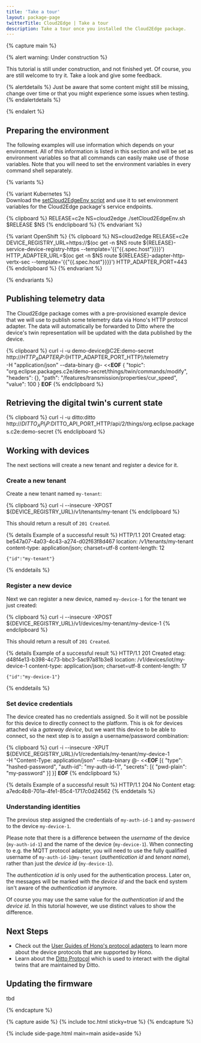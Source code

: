 ```yaml
---
title: 'Take a tour'
layout: package-page
twitterTitle: Cloud2Edge | Take a tour
description: Take a tour once you installed the Cloud2Edge package.
---
```


{% capture main %}

{% alert warning: Under construction %}

This tutorial is still under construction, and not finished yet.
Of course, you are still welcome to try it. Take a look and give some feedback.

{% alertdetails %}
Just be aware that some content might still be missing, change over time
or that you might experience some issues when testing.
{% endalertdetails %}

{% endalert %}

## Preparing the environment

The following examples will use information which depends on your
environment. All of this information is listed in this section and will be
set as environment variables so that all commands can easily make use
of those variables. Note that you will need to set the environment variables
in every command shell separately.

{% variants %}

{% variant Kubernetes %}
<br>
Download the [setCloud2EdgeEnv script](../scripts/setCloud2EdgeEnv.sh) and use it
to set environment variables for the Cloud2Edge package's service endpoints.

{% clipboard %}
RELEASE=c2e
NS=cloud2edge
./setCloud2EdgeEnv.sh $RELEASE $NS
{% endclipboard %}
{% endvariant %}

{% variant OpenShift %}
{% clipboard %}
NS=cloud2edge
RELEASE=c2e
DEVICE_REGISTRY_URL=https://$(oc get -n $NS route ${RELEASE}-service-device-registry-https --template='{{"{{.spec.host"}}}}')
HTTP_ADAPTER_URL=$(oc get -n $NS route ${RELEASE}-adapter-http-vertx-sec --template='{{"{{.spec.host"}}}}')
HTTP_ADAPTER_PORT=443
{% endclipboard %}
{% endvariant %}

{% endvariants %}

## Publishing telemetry data

The Cloud2Edge package comes with a pre-provisioned example device that we will use to publish
some telemetry data via Hono's HTTP protocol adapter. The data will automatically be forwarded to Ditto
where the device's twin representation will be updated with the data published by the device.

{% clipboard %}
curl -i -u demo-device@C2E:demo-secret http://${HTTP_ADAPTER_IP}:${HTTP_ADAPTER_PORT_HTTP}/telemetry \
  -H "application/json" --data-binary @- <<__EOF__
    {
      "topic": "org.eclipse.packages.c2e/demo-secret/things/twin/commands/modify",
      "headers": {},
      "path": "/features/transmission/properties/cur_speed",
      "value": 100
    }
    __EOF__
{% endclipboard %}

## Retrieving the digital twin's current state

{% clipboard %}
curl -i -u ditto:ditto http://$DITTO_API_IP:$DITTO_API_PORT_HTTP/api/2/things/org.eclipse.packages.c2e:demo-secret
{% endclipboard %}

## Working with devices

The next sections will create a new tenant and register a device for it.

### Create a new tenant

Create a new tenant named `my-tenant`:

{% clipboard %}
curl -i --insecure -XPOST ${DEVICE_REGISTRY_URL}/v1/tenants/my-tenant
{% endclipboard %}

This should return a result of `201 Created`.

{% details Example of a successful result %}
    HTTP/1.1 201 Created
    etag: be547a07-4a03-4c43-a274-d02f63f8d467
    location: /v1/tenants/my-tenant
    content-type: application/json; charset=utf-8
    content-length: 12
    
    {"id":"my-tenant"}
{% enddetails %}

### Register a new device

Next we can register a new device, named `my-device-1` for the tenant we just created:

{% clipboard %}
    curl -i --insecure -XPOST ${DEVICE_REGISTRY_URL}/v1/devices/my-tenant/my-device-1
{% endclipboard %}

This should return a result of `201 Created`.

{% details Example of a successful result %}
    HTTP/1.1 201 Created
    etag: d48f4e13-b398-4c73-bbc3-5ac97a81b3e8
    location: /v1/devices/iot/my-device-1
    content-type: application/json; charset=utf-8
    content-length: 17
    
    {"id":"my-device-1"}
{% enddetails %}

### Set device credentials

The device created has no credentials assigned. So it will not be possible for this
device to directly connect to the platform. This is ok for devices attached via
a *gateway device*, but we want this device to be able to connect, so the next step is
to assign a username/password combination:

{% clipboard %}
    curl -i --insecure -XPUT ${DEVICE_REGISTRY_URL}/v1/credentials/my-tenant/my-device-1 \
      -H "Content-Type: application/json" --data-binary @- <<__EOF__
    [{
      "type": "hashed-password",
      "auth-id": "my-auth-id-1",
      "secrets": [{
        "pwd-plain": "my-password"
      }]
    }]
    __EOF__
{% endclipboard %}

{% details Example of a successful result %}
    HTTP/1.1 204 No Content
    etag: a7edc4b8-701a-4fe1-85c4-1717c0d24562
{% enddetails %}

### Understanding identities

The previous step assigned the credentials of `my-auth-id-1` and `my-password` to the device `my-device-1`.

Please note that there is a difference between the *username* of the device (`my-auth-id-1`) and
the name of the device (`my-device-1`). When connecting to e.g. the MQTT protocol adapter,
you will need to use the fully qualified username of `my-auth-id-1@my-tenant`
(*authentication id* and *tenant name*), rather than just the *device id* (`my-device-1`).

The *authentication id* is only used for the authentication process. Later on, the messages will be marked
with the *device id* and the back end system isn't aware of the *authentication id* anymore.

Of course you may use the same value for the *authentication id* and the *device id*. In this tutorial however,
we use distinct values to show the difference. 

## Next Steps

* Check out the [User Guides of Hono's protocol adapters](https://www.eclipse.org/hono/docs/user-guide/) to learn more about
the device protocols that are supported by Hono.
* Learn about the [Ditto Protocol](https://www.eclipse.org/ditto/protocol-overview.html) which is used to interact with the
digital twins that are maintained by Ditto.

## Updating the firmware

tbd

{% endcapture %}

{% capture aside %}
{% include toc.html sticky=true %}
{% endcapture %}

{% include side-page.html main=main aside=aside %}
